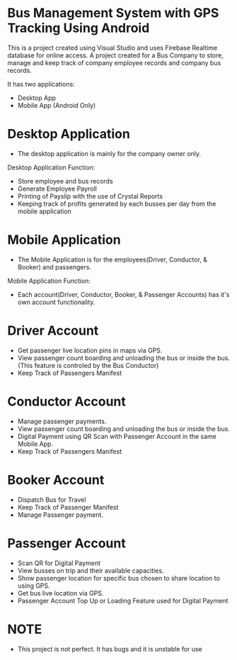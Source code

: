 # Bus Management System with GPS Tracking Using Android

This is a project created using Visual Studio and uses Firebase Realtime database for online access.
A project created for a Bus Company to store, manage and keep track of company employee records and company bus records.

It has two applications:
- Desktop App
- Mobile App (Android Only)

# Desktop Application
- The desktop application is mainly for the company owner only.

Desktop Application Function:
- Store employee and bus records
- Generate Employee Payroll
- Printing of Payslip with the use of Crystal Reports
- Keeping track of profits generated by each busses per day from the mobile application

# Mobile Application
- The Mobile Application is for the employees(Driver, Conductor, & Booker) and passengers.

Mobile Application Function:
- Each account(Driver, Conductor, Booker, & Passenger Accounts) has it's own account functionality.

# Driver Account
- Get passenger live location pins in maps via GPS.
- View passenger count boarding and unloading the bus or inside the bus. (This feature is controled by the Bus Conductor)
- Keep Track of Passengers Manifest

# Conductor Account
- Manage passenger payments.
- View passenger count boarding and unloading the bus or inside the bus.
- Digital Payment using QR Scan with Passenger Account in the same Mobile App.
- Keep Track of Passengers Manifest

# Booker Account
- Dispatch Bus for Travel
- Keep Track of Passenger Manifest
- Manage Passenger payment.

# Passenger Account
- Scan QR for Digital Payment
- View busses on trip and their available capacities.
- Show passenger location for specific bus chosen to share location to using GPS.
- Get bus live location via GPS.
- Passenger Account Top Up or Loading Feature used for Digital Payment

# NOTE
- This project is not perfect. It has bugs and it is unstable for use
